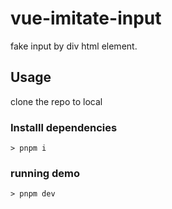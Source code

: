 # vue-imitate-input
fake input by div html element.

## Usage

clone the repo to local


### Installl dependencies
```shell
> pnpm i

```


### running demo
```shell
> pnpm dev

```
